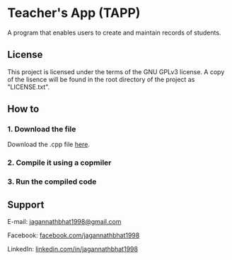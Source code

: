 # Teacher's App (TAPP)

A program that enables users to create and maintain records of students.


## License

This project is licensed under the terms of the GNU GPLv3 license. A copy of the lisence will be found in the root directory of the project as "LICENSE.txt".


## How to

### 1. Download the file

Download the .cpp file [here](https://rawgit.com/jagannathBhat/tapp/master/src/tapp.c).

### 2. Compile it using a copmiler

### 3. Run the compiled code


## Support
E-mail: [jagannathbhat1998@gmail.com](mailto:jagannathbhat1998@gmail.com)

Facebook: [facebook.com/jagannathbhat1998](https://facebook.com/jagannathbhat1998)

LinkedIn: [linkedin.com/in/jagannathbhat1998](https://linkedin.com/in/jagannathbhat1998)
